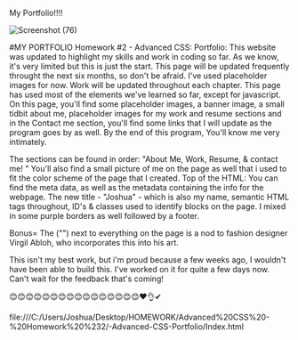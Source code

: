 My Portfolio!!!!

![Screenshot (76)](https://user-images.githubusercontent.com/83887301/122145848-02707100-ce24-11eb-8061-d5a56833af0d.png)

#MY PORTFOLIO
Homework #2 -  Advanced CSS: Portfolio: 
This website was updated to highlight my skills and work in coding so far. As we know, it's very limited but this is just the start. This page will be updated frequently throught the next six months, so don't be afraid. I've used placeholder images for now. Work will be updated throughout each chapter. This page has used most of the elements we've learned so far, except for javascript. On this page, you'll find some placeholder images, a banner image, a small tidbit about me, placeholder images for my work and resume sections and in the Contact me section, you'll find some links that I will update as the program goes by as well. By the end of this program, You'll know me very intimately.

The sections can be found in order: "About Me, Work, Resume, & contact me! " You'll also find a small picture of me on the page as well that i used to fit the color scheme of the page that I created. Top of the HTML: You can find the meta data, as well as the metadata containing the info for the webpage. The new title - "Joshua" - which is also my name, semantic HTML tags throughout, ID's & classes used to identify blocks on the page. I mixed in some purple borders as well followed by a footer.

Bonus= The ("") next to everything on the page is a nod to fashion designer Virgil Abloh, who incorporates this into his art.

This isn't my best work, but i'm proud because a few weeks ago, I wouldn't have been able to build this. I've worked on it for quite a few days now. Can't wait for the feedback that's coming! 

😊😊😊😊😊😊😊😊😊😊😊😊😊😊😊😊❤👌✔


file:///C:/Users/Joshua/Desktop/HOMEWORK/Advanced%20CSS%20-%20Homework%20%232/-Advanced-CSS-Portfolio/Index.html

